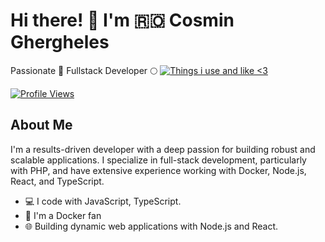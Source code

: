 # Hi there! 👋 I'm 🇷🇴 Cosmin Ghergheles

Passionate 💪 Fullstack Developer 🌕
[![Things i use and like <3](https://skillicons.dev/icons?i=js,ts,nestjs,react,docker,react,linux,nodejs,redux,vscode,tailwind,postgres,mysql,mongodb,laravel,php,github&perline=3)](https://skillicons.dev)

[![Profile Views](https://komarev.com/ghpvc/?username=GRGL-RC&color=brightgreen)](https://github.com/GRGL-RC)

## About Me

I'm a results-driven developer with a deep passion for building robust and scalable applications. I specialize in full-stack development, particularly with PHP, and have extensive experience working with Docker, Node.js, React, and TypeScript.

- 💻 I code with JavaScript, TypeScript.
- 🐳 I'm a Docker fan
- 🌐 Building dynamic web applications with Node.js and React.
